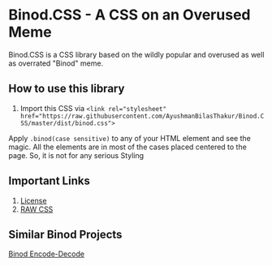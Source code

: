 # Binod.CSS - A CSS on an Overused Meme

Binod.CSS is a CSS library based on the wildly popular and overused as well as overrated "Binod" meme.

## How to use this library

1. Import this CSS via `<link rel="stylesheet" href="https://raw.githubusercontent.com/AyushmanBilasThakur/Binod.CSS/master/dist/binod.css">`

Apply `.binod(case sensitive)` to any of your HTML element and see the magic.
All the elements are in most of the cases placed centered to the page. So, it is not for any serious Styling

## Important Links

1. [License](./LICENSE.md)
2. [RAW CSS](https://raw.githubusercontent.com/AyushmanBilasThakur/Binod.CSS/master/dist/binod.css)

## Similar Binod Projects

[Binod Encode-Decode](http://binod.pythonanywhere.com/)

